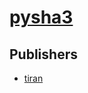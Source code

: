 # [pysha3](https://pypi.org/project/pysha3)



## Publishers
- [tiran](https://pypi.org/user/tiran)

